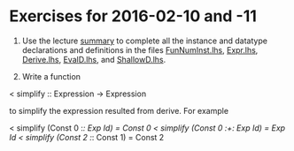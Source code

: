 Exercises for 2016-02-10 and -11
================================

1. Use the lecture [summary](../Lectures/Lecture06.lhs) to complete
   all the instance and datatype declarations and definitions in the
   files [FunNumInst.lhs](../code/FunNumInst.lhs),
   [Expr.lhs](../code/Expr.lhs), [Derive.lhs](../code/Derive.lhs),
   [EvalD.lhs](../code/EvalD.lhs), and
   [ShallowD.lhs](../code/ShallowD.lhs).

2. Write a function

<  simplify  ::  Expression -> Expression

   to simplify the expression resulted from derive.  For example

<  simplify (Const 0 :*: Exp Id)   =  Const 0
<  simplify (Const 0 :+: Exp Id)   =  Exp Id
<  simplify (Const 2 :*: Const 1)  =  Const 2


